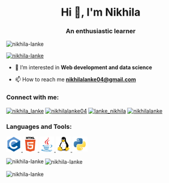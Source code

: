 
<!---
nikhila-lanke/nikhila-lanke is a ✨ special ✨ repository because its `README.md` (this file) appears on your GitHub profile.
You can click the Preview link to take a look at your changes.
--->
<h1 align="center">Hi 👋, I'm Nikhila</h1>
<h3 align="center">An enthusiastic learner</h3>

<p align="left"> <img src="https://komarev.com/ghpvc/?username=nikhila-lanke&label=Profile%20views&color=0e75b6&style=flat" alt="nikhila-lanke" /> </p>

<p align="left"> <a href="https://github.com/ryo-ma/github-profile-trophy"><img src="https://github-profile-trophy.vercel.app/?username=nikhila-lanke" alt="nikhila-lanke" /></a> </p>

- 🌱 I’m interested in **Web development and data science**

- 📫 How to reach me **nikhilalanke04@gmail.com**

<h3 align="left">Connect with me:</h3>
<p align="left">
<a href="https://www.codechef.com/users/nikhila_lanke" target="blank"><img align="center" src="https://cdn.jsdelivr.net/npm/simple-icons@3.1.0/icons/codechef.svg" alt="nikhila_lanke" height="30" width="40" /></a>
<a href="https://www.hackerrank.com/nikhilalanke04" target="blank"><img align="center" src="https://raw.githubusercontent.com/rahuldkjain/github-profile-readme-generator/master/src/images/icons/Social/hackerrank.svg" alt="nikhilalanke04" height="30" width="40" /></a>
<a href="https://www.leetcode.com/lanke_nikhila" target="blank"><img align="center" src="https://raw.githubusercontent.com/rahuldkjain/github-profile-readme-generator/master/src/images/icons/Social/leet-code.svg" alt="lanke_nikhila" height="30" width="40" /></a>
<a href="https://auth.geeksforgeeks.org/user/nikhilalanke" target="blank"><img align="center" src="https://raw.githubusercontent.com/rahuldkjain/github-profile-readme-generator/master/src/images/icons/Social/geeks-for-geeks.svg" alt="nikhilalanke" height="30" width="40" /></a>
</p>

<h3 align="left">Languages and Tools:</h3>
<p align="left"> <a href="https://www.cprogramming.com/" target="_blank" rel="noreferrer"> <img src="https://raw.githubusercontent.com/devicons/devicon/master/icons/c/c-original.svg" alt="c" width="40" height="40"/> </a> <a href="https://www.w3.org/html/" target="_blank" rel="noreferrer"> <img src="https://raw.githubusercontent.com/devicons/devicon/master/icons/html5/html5-original-wordmark.svg" alt="html5" width="40" height="40"/> </a> <a href="https://www.java.com" target="_blank" rel="noreferrer"> <img src="https://raw.githubusercontent.com/devicons/devicon/master/icons/java/java-original.svg" alt="java" width="40" height="40"/> </a> <a href="https://www.linux.org/" target="_blank" rel="noreferrer"> <img src="https://raw.githubusercontent.com/devicons/devicon/master/icons/linux/linux-original.svg" alt="linux" width="40" height="40"/> </a> <a href="https://www.python.org" target="_blank" rel="noreferrer"> <img src="https://raw.githubusercontent.com/devicons/devicon/master/icons/python/python-original.svg" alt="python" width="40" height="40"/> </a> </p>

<p><img align="left" src="https://github-readme-stats.vercel.app/api/top-langs?username=nikhila-lanke&show_icons=true&locale=en&layout=compact" alt="nikhila-lanke" /></p>

<p>&nbsp;<img align="center" src="https://github-readme-stats.vercel.app/api?username=nikhila-lanke&show_icons=true&locale=en" alt="nikhila-lanke" /></p>

<p><img align="center" src="https://github-readme-streak-stats.herokuapp.com/?user=nikhila-lanke&" alt="nikhila-lanke" /></p>
